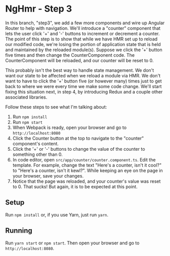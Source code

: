 # NgHmr - Step 3

In this branch, "step3", we add a few more components and wire up Angular Router to help with navigation.
We'll introduce a "counter" component that lets the user click '+' and '-' buttons to increment or decrement a
counter. The point of this step is to show that while we have HMR set up to reload our modified code, we're losing
the portion of application state that is held and maintained by the reloaded module(s). Suppose we click the '+' button
five times and then change the CounterComponent code. The CounterComponent will be reloaded, and our counter will be reset to 0.

This probably isn't the best way to handle state management. We don't want our state to be affected when we reload a module via HMR.
We don't want to have to click the '+' button five (or however many) times just to get back to where we were every time we make some code change. We'll start fixing this situation next, in step 4, by introducing Redux and a couple other associated libraries.

Follow these steps to see what I'm talking about: 

1. Run `npm install`
2. Run `npm start`
3. When Webpack is ready, open your browser and go to `http://localhost:8080`
4. Click the Counter button at the top to navigate to the "counter" component's content.
5. Click the '+' or '-' buttons to change the value of the counter to something other than 0. 
6. In code editor, open `src/app/counter/counter.component.ts`. Edit the template. For example, change the text "Here's a counter, isn't it cool?" to "Here's a counter, isn't it kewl?". While keeping an eye on the page in your browser, save your changes. 
7. Notice that the page was reloaded, and your counter's value was reset to 0. That sucks! But again, it is to be expected at this point. 


## Setup
Run `npm install` or, if you use Yarn, just run `yarn`.

## Running
Run `yarn start` or `npm start`.
Then open your browser and go to `http://localhost:8080`.

